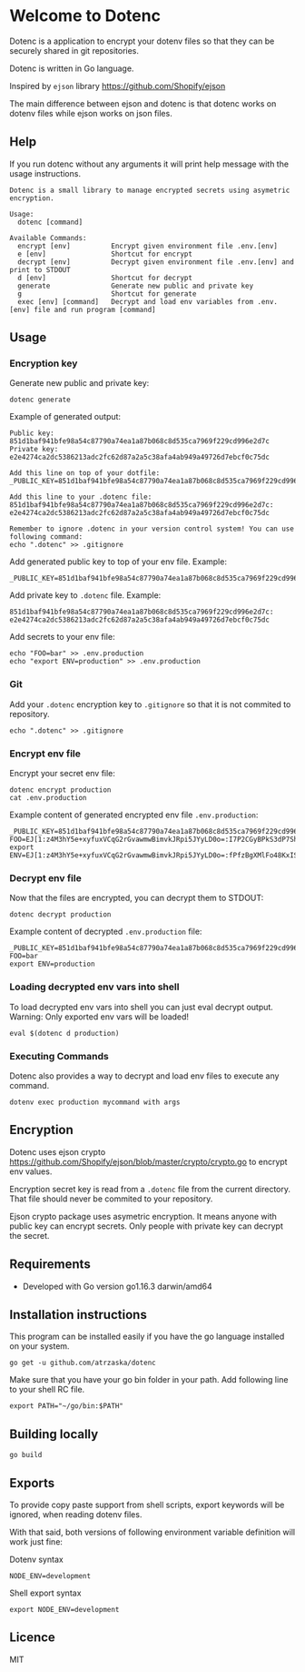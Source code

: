 # Welcome to Dotenc

Dotenc is a application to encrypt your dotenv files
so that they can be securely shared in git repositories.

Dotenc is written in Go language.

Inspired by `ejson` library https://github.com/Shopify/ejson

The main difference between ejson and dotenc is that
dotenc works on dotenv files while ejson works on json files.

## Help

If you run dotenc without any arguments it will print help message with the usage instructions.

    Dotenc is a small library to manage encrypted secrets using asymetric encryption.

    Usage:
      dotenc [command]

    Available Commands:
      encrypt [env]          Encrypt given environment file .env.[env]
      e [env]                Shortcut for encrypt
      decrypt [env]          Decrypt given environment file .env.[env] and print to STDOUT
      d [env]                Shortcut for decrypt
      generate               Generate new public and private key
      g                      Shortcut for generate
      exec [env] [command]   Decrypt and load env variables from .env.[env] file and run program [command]

## Usage

### Encryption key

Generate new public and private key:

    dotenc generate

Example of generated output:

    Public key: 851d1baf941bfe98a54c87790a74ea1a87b068c8d535ca7969f229cd996e2d7c
    Private key: e2e4274ca2dc5386213adc2fc62d87a2a5c38afa4ab949a49726d7ebcf0c75dc

    Add this line on top of your dotfile:
    _PUBLIC_KEY=851d1baf941bfe98a54c87790a74ea1a87b068c8d535ca7969f229cd996e2d7c

    Add this line to your .dotenc file:
    851d1baf941bfe98a54c87790a74ea1a87b068c8d535ca7969f229cd996e2d7c: e2e4274ca2dc5386213adc2fc62d87a2a5c38afa4ab949a49726d7ebcf0c75dc

    Remember to ignore .dotenc in your version control system! You can use following command:
    echo ".dotenc" >> .gitignore

Add generated public key to top of your env file. Example:

    _PUBLIC_KEY=851d1baf941bfe98a54c87790a74ea1a87b068c8d535ca7969f229cd996e2d7c

Add private key to `.dotenc` file. Example:

    851d1baf941bfe98a54c87790a74ea1a87b068c8d535ca7969f229cd996e2d7c: e2e4274ca2dc5386213adc2fc62d87a2a5c38afa4ab949a49726d7ebcf0c75dc

Add secrets to your env file:

    echo "FOO=bar" >> .env.production
    echo "export ENV=production" >> .env.production

### Git

Add your `.dotenc` encryption key to `.gitignore` so that it is not commited to repository.

    echo ".dotenc" >> .gitignore

### Encrypt env file

Encrypt your secret env file:

    dotenc encrypt production
    cat .env.production

Example content of generated encrypted env file `.env.production`:

    _PUBLIC_KEY=851d1baf941bfe98a54c87790a74ea1a87b068c8d535ca7969f229cd996e2d7c
    FOO=EJ[1:z4M3hY5e+xyfuxVCqG2rGvawmwBimvkJRpi5JYyLD0o=:I7P2CGyBPkS3dP7Sh/3VYFg2Aa0T6VdX:oqEhBaNMA54bDhOotPqVsqBH1g==]
    export ENV=EJ[1:z4M3hY5e+xyfuxVCqG2rGvawmwBimvkJRpi5JYyLD0o=:fPfzBgXMlFo48KxIS4wpAembxuVUgPjA:L+3ZdxinpRixIn5IsTtDkc6AwaFu6SoVX14=]

### Decrypt env file

Now that the files are encrypted, you can decrypt them to STDOUT:

    dotenc decrypt production

Example content of decrypted `.env.production` file:

    _PUBLIC_KEY=851d1baf941bfe98a54c87790a74ea1a87b068c8d535ca7969f229cd996e2d7c
    FOO=bar
    export ENV=production

### Loading decrypted env vars into shell

To load decrypted env vars into shell you can just eval decrypt output.
Warning: Only exported env vars will be loaded!

    eval $(dotenc d production)

### Executing Commands

Dotenc also provides a way to decrypt and load env files to execute any command.

    dotenv exec production mycommand with args

## Encryption

Dotenc uses ejson crypto https://github.com/Shopify/ejson/blob/master/crypto/crypto.go to encrypt env values.

Encryption secret key is read from a `.dotenc` file from the current directory.
That file should never be commited to your repository.

Ejson crypto package uses asymetric encryption.
It means anyone with public key can encrypt secrets.
Only people with private key can decrypt the secret.

## Requirements

- Developed with Go version go1.16.3 darwin/amd64

## Installation instructions

This program can be installed easily if you have the go language installed on your system.

    go get -u github.com/atrzaska/dotenc

Make sure that you have your go bin folder in your path. Add following line to your shell RC file.

    export PATH="~/go/bin:$PATH"

## Building locally

    go build

## Exports

To provide copy paste support from shell scripts, export keywords will be ignored, when reading dotenv files.

With that said, both versions of following environment variable definition will work just fine:

Dotenv syntax

    NODE_ENV=development

Shell export syntax

    export NODE_ENV=development

## Licence

MIT
